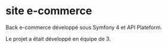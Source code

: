 # site e-commerce

Back e-commerce développé sous Symfony 4 et API Plateform.

Le projet a était développé en équipe de 3.


